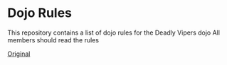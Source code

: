Dojo Rules
==========

This repository contains a list of dojo rules for the Deadly Vipers dojo
All members should read the rules

[Original](https://github.com/deadlyvipers)

